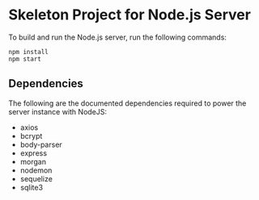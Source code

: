 # Skeleton Project for Node.js Server

To build and run the Node.js server, run the following commands:
```
npm install
npm start
```

## Dependencies

The following are the documented dependencies required to power the server instance with NodeJS:

 * axios
 * bcrypt
 * body-parser
 * express
 * morgan
 * nodemon
 * sequelize
 * sqlite3
